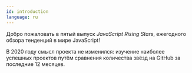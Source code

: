 ```yaml
---
id: introduction
language: ru
---
```


Добро пожаловать в пятый выпуск _JavaScript Rising Stars_, ежегодного обзора тенденций в мире JavaScript!

В 2020 году смысл проекта не изменился: изучение наиболее успешных проектов путём сравнения количества звёзд на GitHub за последние 12 месяцев.
